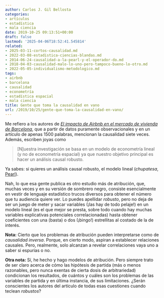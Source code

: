 ```yaml
---
author: Carlos J. Gil Bellosta
categories:
- artículos
- estadística
- mala ciencia
date: 2019-10-25 09:13:51+00:00
draft: false
lastmod: '2025-04-06T18:52:41.545814'
related:
- 2025-03-11-cortos-causalidad.md
- 2022-03-08-estadistica-ciencias-blandas.md
- 2014-06-24-causalidad-a-la-pearl-y-el-operador-do.md
- 2018-04-03-causalidad-malo-lo-uno-pero-tampoco-bueno-lo-otro.md
- 2022-05-05-individualismo-metodologico.md
tags:
- airbnb
- barcelona
- causalidad
- econometría
- estadística espacial
- mala ciencia
title: Gente que toma la causalidad en vano
url: /2019/10/25/gente-que-toma-la-causalidad-en-vano/
---
```


Me refiero a los autores de [_El impacto de Airbnb en el mercado de vivienda de Barcelona_](https://nadaesgratis.es/admin/el-impacto-de-airbnb-en-el-mercado-de-vivienda-de-barcelona), que a partir de datos puramente observacionales y en un artículo de apenas 1500 palabras, mencionan la causalidad siete veces. Además, escriben joyas como

>[N]uestra investigación se basa en un modelo de econometría lineal (y no de econometría espacial) ya que nuestro objetivo principal es hacer un análisis causal robusto.

Ya sabes: si quieres un análisis causal robusto, el modelo lineal (_chupatesa_, [Pearl](https://en.wikipedia.org/wiki/Judea_Pearl)).

Nah, lo que esa gente publica es otro estudio más de atribución, que, muchas veces y en su versión de sombrero negro, consiste esencialmente en vestir de lenguaje estadístico trucos diversos para obtener el número que tu audiencia quiere ver. Lo puedes apellidar _robusto_, pero no deja de ser un juego de meter y sacar variables (¡las hay de todo pelaje!) en un modelo lineal (es el que mejor se presta, sobre todo cuando hay muchas variables explicativas potenciales correlacionadas) hasta obtener coeficientes con una (basta) o dos (¡bingo!) estrellitas al costado de la de interés.

**Nota:** Cierto que los problemas de atribución pueden interpretarse como de _causalidad inversa_. Porque, en cierto modo, aspiran a establecer relaciones causales. Pero, realmente, solo alcanzan a revelar correlaciones vaya uno a saber si espurias o no.

**Otra nota:** Sí, he hecho y hago modelos de atribución. Pero siempre trato de ser claro acerca de cómo las hipótesis de partida (más o menos razonables, pero nunca exentas de cierta dosis de arbitrariedad) condicionan los resultados, de cuántos y cuáles son los problemas de las variables de partida y en última instancia, de sus limitaciones. ¿Serán conscientes los autores del artículo de todas esas cuestiones cuando teclean _robustos_?